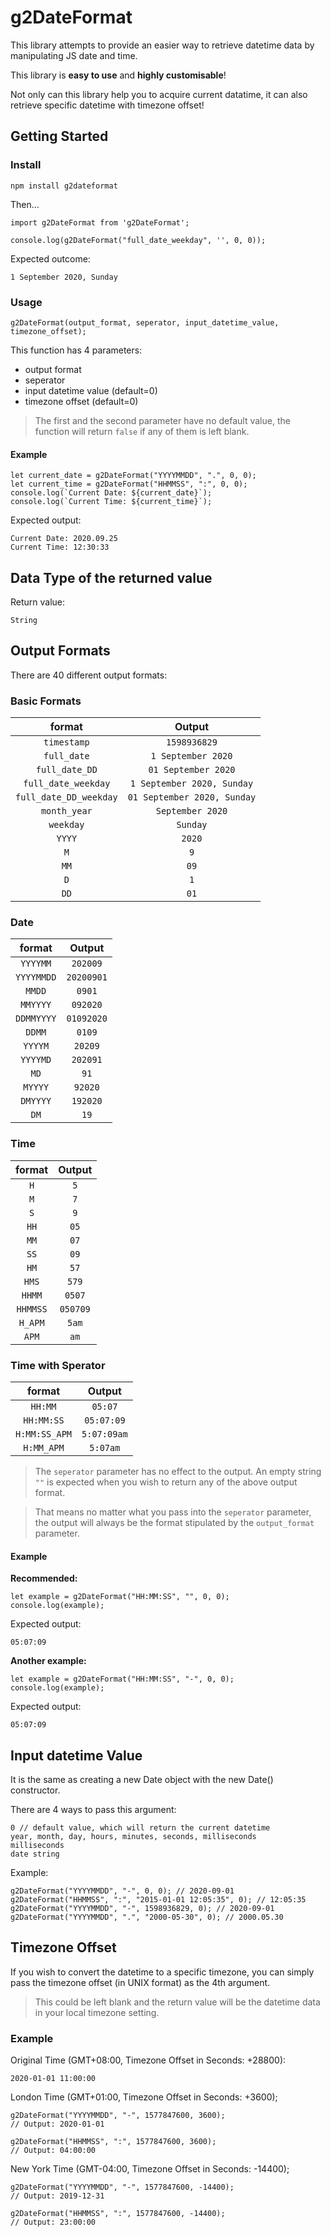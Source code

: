 # g2DateFormat

This library attempts to provide an easier way to retrieve datetime data by manipulating JS date and time.

This library is **easy to use** and **highly customisable**!

Not only can this library help you to acquire current datatime, it can also retrieve specific datetime with timezone offset!


## Getting Started
### Install
```
npm install g2dateformat
```

Then...
```
import g2DateFormat from 'g2DateFormat';

console.log(g2DateFormat("full_date_weekday", '', 0, 0));
```

Expected outcome:
```
1 September 2020, Sunday
```

### Usage
```
g2DateFormat(output_format, seperator, input_datetime_value, timezone_offset);
```

This function has 4 parameters:
* output format
* seperator
* input datetime value (default=0)
* timezone offset (default=0)

> The first and the second parameter have no default value, the function will return `false` if any of them is left blank.

#### Example
```
let current_date = g2DateFormat("YYYYMMDD", ".", 0, 0);
let current_time = g2DateFormat("HHMMSS", ":", 0, 0);
console.log(`Current Date: ${current_date}`);
console.log(`Current Time: ${current_time}`);
```
Expected output:
```
Current Date: 2020.09.25
Current Time: 12:30:33
```

## Data Type of the returned value
Return value:
```
String
```

## Output Formats
There are 40 different output formats:
### Basic Formats

|format|Output|
| :-:	| :-:	|
|`timestamp`|`1598936829`|
|`full_date`|`1 September 2020`|
|`full_date_DD`|`01 September 2020`|
|`full_date_weekday`|`1 September 2020, Sunday`|
|`full_date_DD_weekday`|`01 September 2020, Sunday`|
|`month_year`|`September 2020`|
|`weekday`|`Sunday`|
|`YYYY`|`2020`|
|`M`|`9`|
|`MM`|`09`|
|`D`|`1`|
|`DD`|`01`|

### Date

|format|Output|
|:-:	|:-:	|
|`YYYYMM`|`202009`|
|`YYYYMMDD`|`20200901`|
|`MMDD`|`0901`|
|`MMYYYY`|`092020`|
|`DDMMYYYY`|`01092020`|
|`DDMM`|`0109`|
|`YYYYM`|`20209`|
|`YYYYMD`|`202091`|
|`MD`|`91`|
|`MYYYY`|`92020`|
|`DMYYYY`|`192020`|
|`DM`|`19`|

### Time

|format|Output|
|:-:	|:-:	|
|`H`|`5`|
|`M`|`7`|
|`S`|`9`|
|`HH`|`05`|
|`MM`|`07`|
|`SS`|`09`|
|`HM`|`57`|
|`HMS`|`579`|
|`HHMM`|`0507`|
|`HHMMSS`|`050709`|
|`H_APM`|`5am`|
|`APM`|`am`|

### Time with Sperator
|format|Output|
|:-:	|:-:	|
|`HH:MM`|`05:07`|
|`HH:MM:SS`|`05:07:09`|
|`H:MM:SS_APM`|`5:07:09am`|
|`H:MM_APM`|`5:07am`|

> The `seperator` parameter has no effect to the output. An empty string `""` is expected when you wish to return any of the above output format.

> That means no matter what you pass into the `seperator` parameter, the output will always be the format stipulated by the `output_format` parameter.

#### Example
**Recommended:**
```
let example = g2DateFormat("HH:MM:SS", "", 0, 0);
console.log(example);
```
Expected output:
```
05:07:09
```

**Another example:**
```
let example = g2DateFormat("HH:MM:SS", "-", 0, 0);
console.log(example);
```
Expected output:
```
05:07:09
```


## Input datetime Value
It is the same as creating a new Date object with the new Date() constructor.

There are 4 ways to pass this argument:
```
0 // default value, which will return the current datetime
year, month, day, hours, minutes, seconds, milliseconds
milliseconds
date string
```

Example:
```
g2DateFormat("YYYYMMDD", "-", 0, 0); // 2020-09-01
g2DateFormat("HHMMSS", ":", "2015-01-01 12:05:35", 0); // 12:05:35
g2DateFormat("YYYYMMDD", "-", 1598936829, 0); // 2020-09-01
g2DateFormat("YYYYMMDD", ".", "2000-05-30", 0); // 2000.05.30
```

## Timezone Offset
If you wish to convert the datetime to a specific timezone, you can simply pass the timezone offset (in UNIX format) as the 4th argument.

> This could be left blank and the return value will be the datetime data in your local timezone setting.

### Example
Original Time (GMT+08:00, Timezone Offset in Seconds: +28800):
```
2020-01-01 11:00:00
```

London Time (GMT+01:00, Timezone Offset in Seconds: +3600);
```
g2DateFormat("YYYYMMDD", "-", 1577847600, 3600);
// Output: 2020-01-01

g2DateFormat("HHMMSS", ":", 1577847600, 3600);
// Output: 04:00:00
```

New York Time (GMT-04:00, Timezone Offset in Seconds: -14400);
```
g2DateFormat("YYYYMMDD", "-", 1577847600, -14400);
// Output: 2019-12-31

g2DateFormat("HHMMSS", ":", 1577847600, -14400);
// Output: 23:00:00
```